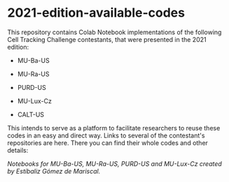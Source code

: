 # 2021-edition-available-codes

This repository contains Colab Notebook implementations of the following Cell Tracking Challenge contestants, that were presented in the 2021 edition:

- MU-Ba-US
- MU-Ra-US
- PURD-US
- MU-Lux-Cz

- CALT-US

This intends to serve as a platform to facilitate researchers to reuse these codes in an easy and direct way. Links to several of the contestant's repositories are here. There you can find their whole codes and other details:


*Notebooks for MU-Ba-US, MU-Ra-US, PURD-US and MU-Lux-Cz created by Estíbaliz Gómez de Mariscal.*

